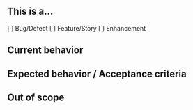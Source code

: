 ## This is a...
<!-- Check one of the following options with "x" -->
[ ] Bug/Defect
[ ] Feature/Story
[ ] Enhancement

## Current behavior
<!-- Describe how the issue manifests. -->


## Expected behavior / Acceptance criteria
<!-- Describe what the desired behavior would be. -->


## Out of scope
<!-- Describe what will not be covered by this issue. -->


